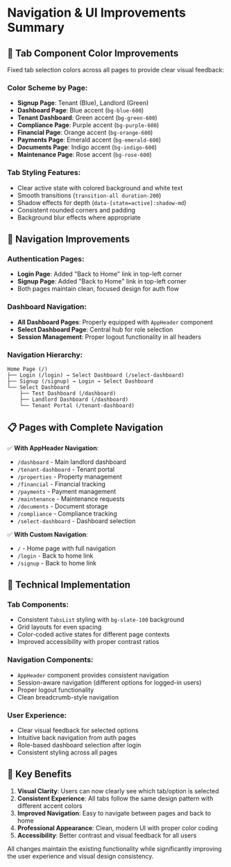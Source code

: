 # Navigation & UI Improvements Summary

## 🎨 **Tab Component Color Improvements**

Fixed tab selection colors across all pages to provide clear visual feedback:

### Color Scheme by Page:
- **Signup Page**: Tenant (Blue), Landlord (Green) 
- **Dashboard Page**: Blue accent (`bg-blue-600`)
- **Tenant Dashboard**: Green accent (`bg-green-600`)  
- **Compliance Page**: Purple accent (`bg-purple-600`)
- **Financial Page**: Orange accent (`bg-orange-600`)
- **Payments Page**: Emerald accent (`bg-emerald-600`)
- **Documents Page**: Indigo accent (`bg-indigo-600`)
- **Maintenance Page**: Rose accent (`bg-rose-600`)

### Tab Styling Features:
- Clear active state with colored background and white text
- Smooth transitions (`transition-all duration-200`)
- Shadow effects for depth (`data-[state=active]:shadow-md`)
- Consistent rounded corners and padding
- Background blur effects where appropriate

## 🧭 **Navigation Improvements**

### Authentication Pages:
- **Login Page**: Added "Back to Home" link in top-left corner
- **Signup Page**: Added "Back to Home" link in top-left corner
- Both pages maintain clean, focused design for auth flow

### Dashboard Navigation:
- **All Dashboard Pages**: Properly equipped with `AppHeader` component
- **Select Dashboard Page**: Central hub for role selection
- **Session Management**: Proper logout functionality in all headers

### Navigation Hierarchy:
```
Home Page (/)
├── Login (/login) → Select Dashboard (/select-dashboard)
├── Signup (/signup) → Login → Select Dashboard
└── Select Dashboard
    ├── Test Dashboard (/dashboard)
    ├── Landlord Dashboard (/dashboard) 
    └── Tenant Portal (/tenant-dashboard)
```

## 📋 **Pages with Complete Navigation**

✅ **With AppHeader Navigation**:
- `/dashboard` - Main landlord dashboard
- `/tenant-dashboard` - Tenant portal
- `/properties` - Property management
- `/financial` - Financial tracking
- `/payments` - Payment management
- `/maintenance` - Maintenance requests
- `/documents` - Document storage
- `/compliance` - Compliance tracking
- `/select-dashboard` - Dashboard selection

✅ **With Custom Navigation**:
- `/` - Home page with full navigation
- `/login` - Back to home link
- `/signup` - Back to home link

## 🔧 **Technical Implementation**

### Tab Components:
- Consistent `TabsList` styling with `bg-slate-100` background
- Grid layouts for even spacing
- Color-coded active states for different page contexts
- Improved accessibility with proper contrast ratios

### Navigation Components:
- `AppHeader` component provides consistent navigation
- Session-aware navigation (different options for logged-in users)
- Proper logout functionality
- Clean breadcrumb-style navigation

### User Experience:
- Clear visual feedback for selected options
- Intuitive back navigation from auth pages
- Role-based dashboard selection after login
- Consistent styling across all pages

## 🎯 **Key Benefits**

1. **Visual Clarity**: Users can now clearly see which tab/option is selected
2. **Consistent Experience**: All tabs follow the same design pattern with different accent colors
3. **Improved Navigation**: Easy to navigate between pages and back to home
4. **Professional Appearance**: Clean, modern UI with proper color coding
5. **Accessibility**: Better contrast and visual feedback for all users

All changes maintain the existing functionality while significantly improving the user experience and visual design consistency.
